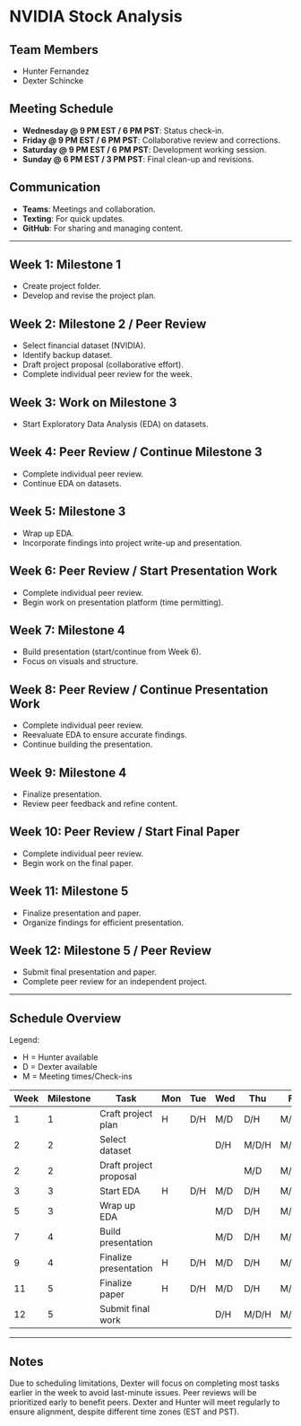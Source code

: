 # NVIDIA Stock Analysis

## Team Members
- Hunter Fernandez
- Dexter Schincke

## Meeting Schedule
- **Wednesday @ 9 PM EST / 6 PM PST**: Status check-in.
- **Friday @ 9 PM EST / 6 PM PST**: Collaborative review and corrections.
- **Saturday @ 9 PM EST / 6 PM PST**: Development working session.
- **Sunday @ 6 PM EST / 3 PM PST**: Final clean-up and revisions.

## Communication
- **Teams**: Meetings and collaboration.
- **Texting**: For quick updates.
- **GitHub**: For sharing and managing content.

---

## Week 1: Milestone 1
- Create project folder.
- Develop and revise the project plan.

## Week 2: Milestone 2 / Peer Review
- Select financial dataset (NVIDIA).
- Identify backup dataset.
- Draft project proposal (collaborative effort).
- Complete individual peer review for the week.

## Week 3: Work on Milestone 3
- Start Exploratory Data Analysis (EDA) on datasets.

## Week 4: Peer Review / Continue Milestone 3
- Complete individual peer review.
- Continue EDA on datasets.

## Week 5: Milestone 3
- Wrap up EDA.
- Incorporate findings into project write-up and presentation.

## Week 6: Peer Review / Start Presentation Work
- Complete individual peer review.
- Begin work on presentation platform (time permitting).

## Week 7: Milestone 4
- Build presentation (start/continue from Week 6).
- Focus on visuals and structure.

## Week 8: Peer Review / Continue Presentation Work
- Complete individual peer review.
- Reevaluate EDA to ensure accurate findings.
- Continue building the presentation.

## Week 9: Milestone 4
- Finalize presentation.
- Review peer feedback and refine content.

## Week 10: Peer Review / Start Final Paper
- Complete individual peer review.
- Begin work on the final paper.

## Week 11: Milestone 5
- Finalize presentation and paper.
- Organize findings for efficient presentation.

## Week 12: Milestone 5 / Peer Review
- Submit final presentation and paper.
- Complete peer review for an independent project.

---

## Schedule Overview
Legend:
- H = Hunter available
- D = Dexter available
- M = Meeting times/Check-ins

| Week | Milestone | Task | Mon | Tue | Wed | Thu | Fri | Sat | Sun |
|------|-----------|------|-----|-----|-----|-----|-----|-----|-----|
| 1    | 1         | Craft project plan | H   | D/H | M/D | D/H | M/D/H | M/D  | M/D/H |
| 2    | 2         | Select dataset |     |     | D/H | M/D/H | M/D |     |     |
| 2    | 2         | Draft project proposal |     |     |     | M/D | M/D/H |     |     |
| 3    | 3         | Start EDA | H   | D/H | M/D | D/H | M/D/H | M/D  | M/D/H |
| 5    | 3         | Wrap up EDA |     |     | M/D | D/H | M/D/H | M/D | M/D/H |
| 7    | 4         | Build presentation |     |     | M/D | D/H | M/D/H | M/D  | M/D/H |
| 9    | 4         | Finalize presentation | H   | D/H | M/D | D/H | M/D/H | M/D | M/D/H |
| 11   | 5         | Finalize paper | H   | D/H | M/D | D/H | M/D/H | M/D  | M |
| 12   | 5         | Submit final work |     |     | D/H | M/D/H | M/D/H | M/D  | M/D/H |

---

## Notes
Due to scheduling limitations, Dexter will focus on completing most tasks earlier in the week to avoid last-minute issues. Peer reviews will be prioritized early to benefit peers. Dexter and Hunter will meet regularly to ensure alignment, despite different time zones (EST and PST).
